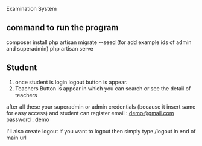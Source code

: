 Examination System

## command to run the program
composer install
php artisan migrate --seed  (for add example ids of admin and superadmin)
php artisan serve

## Student
1. once student is login logout button is appear.
2. Teachers Button is appear in which you can search or see the detail of teachers

after all these your superadmin or admin credentials (because it insert same for easy access) and student can register 
email : demo@gmail.com
password : demo


I'll also create logout if you want to logout then simply type /logout in end of main url
